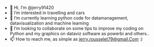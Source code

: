 - 👋 Hi, I’m @jerry91420
- 👀 I’m interested in travelling and cars
- 🌱 I’m currently learning python code for datamanagement, datavisualization and machine learning
- 💞️ I’m looking to collaborate on some tips to improve my coding on Python and my graphics on dataviz software as powerbi and others..
- 📫 How to reach me, as simple as jerry.rousselet79@gmail.Com :)

<!---
jerry91420/jerry91420 is a ✨ special ✨ repository because its `README.md` (this file) appears on your GitHub profile.
You can click the Preview link to take a look at your changes.
--->
